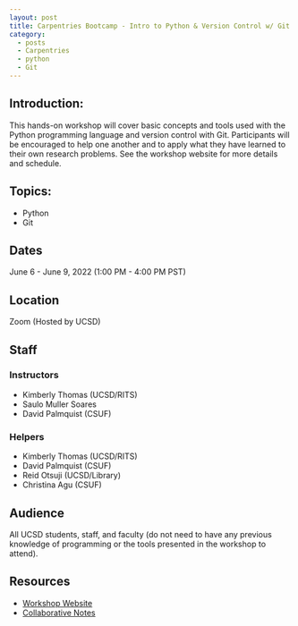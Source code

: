 ```yaml
---
layout: post
title: Carpentries Bootcamp - Intro to Python & Version Control w/ Git (2022)
category:
  - posts
  - Carpentries
  - python
  - Git
---
```


## Introduction:
This hands-on workshop will cover basic concepts and tools used with the Python programming language and version control with Git. Participants will be encouraged to help one another and to apply what they have learned to their own research problems. See the workshop website for more details and schedule.


## Topics:
* Python
* Git


## Dates
June 6 - June 9, 2022 (1:00 PM - 4:00 PM PST)


## Location
Zoom (Hosted by UCSD)


## Staff

### Instructors
* Kimberly Thomas (UCSD/RITS)
* Saulo Muller Soares
* David Palmquist (CSUF)

### Helpers
* Kimberly Thomas (UCSD/RITS)
* David Palmquist (CSUF)
* Reid Otsuji (UCSD/Library)
* Christina Agu (CSUF)


## Audience
All UCSD students, staff, and faculty (do not need to have any previous knowledge of programming or the tools presented in the workshop to attend).


## Resources
* [Workshop Website](https://kthoma2484.github.io/2022-06-06-UCSD/)
* [Collaborative Notes](https://hackmd.io/2Fklu89KRf2Vc0lOztNIew?both)
